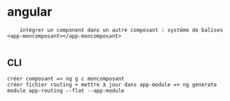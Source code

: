 # angular 

``` créer un component 'ng g c moncomposant'
    intégrer un component dans un autre composant : système de balises <app-moncomposant></app-moncomposant>
    
```

## CLI 
```
créer composant => ng g c moncomposant
créer fichier routing + mettre à jour dans app-module => ng generate module app-routing --flat --app-module 
```